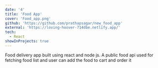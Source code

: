```yaml
---
date: '4'
title: 'Food App'
cover: 'Food_app.png'
github: 'https://github.com/prathapsagar/new_food_app'
external: 'https://loving-hoover-714dbe.netlify.app/'
tech: 
  - React
showInProjects: true
---
```

Food delivery app built using react and node js. A public food api used for fetching food list and user can add the food to cart and order it

